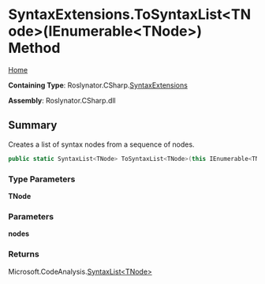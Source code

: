 <a name="_top"></a>

# SyntaxExtensions\.ToSyntaxList\<TNode>\(IEnumerable\<TNode>\) Method

[Home](../../../../README.md#_top)

**Containing Type**: Roslynator\.CSharp\.[SyntaxExtensions](../README.md#_top)

**Assembly**: Roslynator\.CSharp\.dll

## Summary

Creates a list of syntax nodes from a sequence of nodes\.

```csharp
public static SyntaxList<TNode> ToSyntaxList<TNode>(this IEnumerable<TNode> nodes) where TNode : Microsoft.CodeAnalysis.SyntaxNode
```

### Type Parameters

**TNode**

### Parameters

**nodes**

### Returns

Microsoft\.CodeAnalysis\.[SyntaxList\<TNode>](https://docs.microsoft.com/en-us/dotnet/api/microsoft.codeanalysis.syntaxlist-1)

